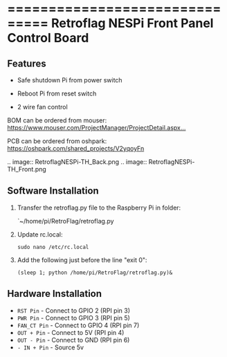 ===============================
Retroflag NESPi Front Panel Control Board
===============================

Features
--------

* Safe shutdown Pi from power switch

* Reboot Pi from reset switch

* 2 wire fan control


 BOM can be ordered from mouser:
https://www.mouser.com/ProjectManager/ProjectDetail.aspx…

PCB can be ordered from oshpark:
https://oshpark.com/shared_projects/V2yqoyFn

.. image:: RetroflagNESPi-TH_Back.png
.. image:: RetroflagNESPi-TH_Front.png

Software Installation
---------------------
 1. Transfer the retroflag.py file to the Raspberry Pi in folder: 
 
    `~/home/pi/RetroFlag/retroflag.py 

 2. Update rc.local:

        sudo nano /etc/rc.local

 3. Add the following just before the line "exit 0":

        (sleep 1; python /home/pi/RetroFlag/retroflag.py)&
		
Hardware Installation
---------------------

  * `RST Pin` - Connect to GPIO 2 (RPI pin 3)
  * `PWR Pin` - Connect to GPIO 3 (RPI pin 5)
  * `FAN_CT Pin` - Connect to GPIO 4 (RPI pin 7)
  * `OUT + Pin` - Connect to 5V (RPI pin 4)
  * `OUT - Pin` - Connect to GND (RPI pin 6)
  * `- IN + Pin` - Source 5v